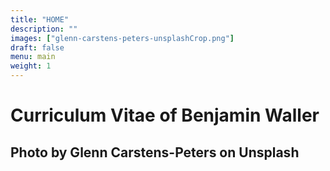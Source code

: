 ```yaml
---
title: "HOME"
description: ""
images: ["glenn-carstens-peters-unsplashCrop.png"]
draft: false
menu: main
weight: 1
---
```


# Curriculum Vitae of Benjamin Waller
## Photo by Glenn Carstens-Peters on Unsplash